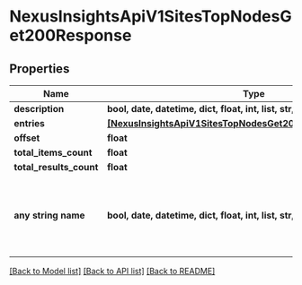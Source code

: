 # NexusInsightsApiV1SitesTopNodesGet200Response


## Properties
Name | Type | Description | Notes
------------ | ------------- | ------------- | -------------
**description** | **bool, date, datetime, dict, float, int, list, str, none_type** |  | [optional] 
**entries** | [**[NexusInsightsApiV1SitesTopNodesGet200ResponseEntriesInner]**](NexusInsightsApiV1SitesTopNodesGet200ResponseEntriesInner.md) |  | [optional] 
**offset** | **float** |  | [optional] 
**total_items_count** | **float** |  | [optional] 
**total_results_count** | **float** |  | [optional] 
**any string name** | **bool, date, datetime, dict, float, int, list, str, none_type** | any string name can be used but the value must be the correct type | [optional]

[[Back to Model list]](../README.md#documentation-for-models) [[Back to API list]](../README.md#documentation-for-api-endpoints) [[Back to README]](../README.md)


